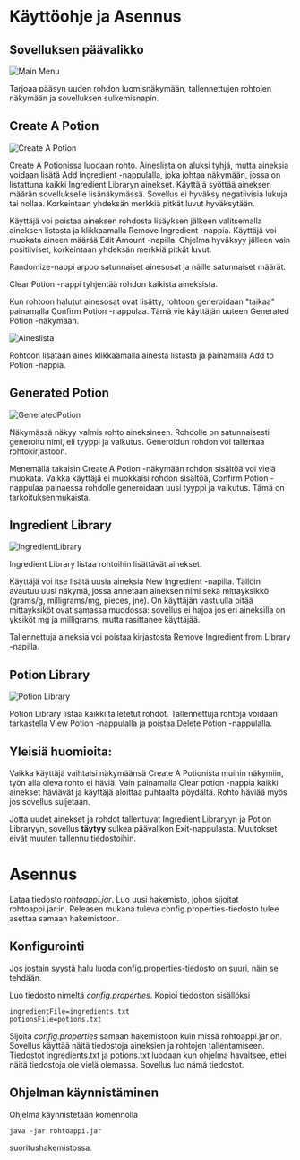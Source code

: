 # Käyttöohje ja Asennus

## Sovelluksen päävalikko
![Main Menu](https://github.com/ikylios/ot-harjoitustyo/blob/master/dokumentointi/mainMenu.png)

Tarjoaa pääsyn uuden rohdon luomisnäkymään, tallennettujen rohtojen näkymään ja sovelluksen sulkemisnapin.

## Create A Potion
![Create A Potion](https://github.com/ikylios/ot-harjoitustyo/blob/master/dokumentointi/createAPotion.png)

Create A Potionissa luodaan rohto. Aineslista on aluksi tyhjä, mutta aineksia voidaan lisätä Add Ingredient -nappulalla, joka johtaa näkymään, jossa on listattuna kaikki Ingredient Libraryn ainekset. Käyttäjä syöttää aineksen määrän sovellukselle lisänäkymässä. Sovellus ei hyväksy negatiivisia lukuja tai nollaa. Korkeintaan yhdeksän merkkiä pitkät luvut hyväksytään.

Käyttäjä voi poistaa aineksen rohdosta lisäyksen jälkeen valitsemalla aineksen listasta ja klikkaamalla Remove Ingredient -nappia. Käyttäjä voi muokata aineen määrää Edit Amount -napilla. Ohjelma hyväksyy jälleen vain positiiviset, korkeintaan yhdeksän merkkiä pitkät luvut.

Randomize-nappi arpoo satunnaiset ainesosat ja näille satunnaiset määrät.

Clear Potion -nappi tyhjentää rohdon kaikista aineksista.

Kun rohtoon halutut ainesosat ovat lisätty, rohtoon generoidaan "taikaa" painamalla Confirm Potion -nappulaa. Tämä vie käyttäjän uuteen Generated Potion -näkymään.


![Aineslista](https://github.com/ikylios/ot-harjoitustyo/blob/master/dokumentointi/ingredientList.png)


Rohtoon lisätään aines klikkaamalla ainesta listasta ja painamalla Add to Potion -nappia.

## Generated Potion
![GeneratedPotion](https://github.com/ikylios/ot-harjoitustyo/blob/master/dokumentointi/generatedPotion.png)

Näkymässä näkyy valmis rohto aineksineen. Rohdolle on satunnaisesti generoitu nimi, eli tyyppi ja vaikutus. Generoidun rohdon voi tallentaa rohtokirjastoon.

Menemällä takaisin Create A Potion -näkymään rohdon sisältöä voi vielä muokata. Vaikka käyttäjä ei muokkaisi rohdon sisältöä, Confirm Potion -nappulaa painaessa rohdolle generoidaan uusi tyyppi ja vaikutus. Tämä on tarkoituksenmukaista.



## Ingredient Library
![IngredientLibrary](https://github.com/ikylios/ot-harjoitustyo/blob/master/dokumentointi/ingredientLibrary.png)

Ingredient Library listaa rohtoihin lisättävät ainekset.

Käyttäjä voi itse lisätä uusia aineksia New Ingredient -napilla. Tällöin avautuu uusi näkymä, jossa annetaan aineksen nimi sekä mittayksikkö (grams/g, milligrams/mg, pieces, jne). On käyttäjän vastuulla pitää mittayksiköt ovat samassa muodossa: sovellus ei hajoa jos eri aineksilla on yksiköt mg ja milligrams, mutta rasittanee käyttäjää.

Tallennettuja aineksia voi poistaa kirjastosta Remove Ingredient from Library -napilla.

## Potion Library
![Potion Library](https://github.com/ikylios/ot-harjoitustyo/blob/master/dokumentointi/potionLibrary.png)

Potion Library listaa kaikki talletetut rohdot. Tallennettuja rohtoja voidaan tarkastella View Potion -nappulalla ja poistaa Delete Potion -nappulalla.


## Yleisiä huomioita:
Vaikka käyttäjä vaihtaisi näkymäänsä Create A Potionista muihin näkymiin, työn alla oleva rohto ei häviä. Vain painamalla Clear potion -nappia kaikki ainekset häviävät ja käyttäjä aloittaa puhtaalta pöydältä. Rohto häviää myös jos sovellus suljetaan.


Jotta uudet ainekset ja rohdot tallentuvat Ingredient Libraryyn ja Potion Libraryyn, sovellus **täytyy** sulkea päävalikon Exit-nappulasta. Muutokset eivät muuten tallennu tiedostoihin.


# Asennus

Lataa tiedosto *rohtoappi.jar*. Luo uusi hakemisto, johon sijoitat rohtoappi.jar:in. Releasen mukana tuleva config.properties-tiedosto tulee asettaa samaan hakemistoon.

## Konfigurointi

Jos jostain syystä halu luoda config.properties-tiedosto on suuri, näin se tehdään.


Luo tiedosto nimeltä *config.properties*. Kopioi tiedoston sisällöksi

```
ingredientFile=ingredients.txt
potionsFile=potions.txt
```

Sijoita *config.properties* samaan hakemistoon kuin missä rohtoappi.jar on.
Sovellus käyttää näitä tiedostoja aineksien ja rohtojen tallentamiseen. Tiedostot ingredients.txt ja potions.txt luodaan kun ohjelma havaitsee, ettei näitä tiedostoja ole vielä olemassa. Sovellus luo nämä tiedostot.


## Ohjelman käynnistäminen
Ohjelma käynnistetään komennolla
```
java -jar rohtoappi.jar
```
suoritushakemistossa.
